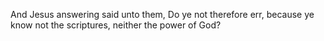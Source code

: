 And Jesus answering said unto them, Do ye not therefore err, because ye know not the scriptures, neither the power of God?
